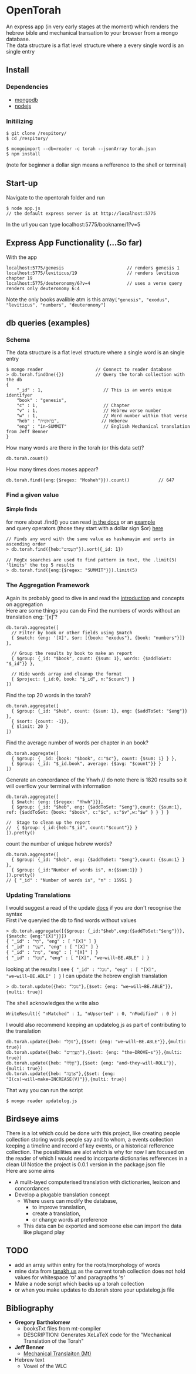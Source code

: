 # OpenTorah
An express app (in very early stages at the moment) which renders the hebrew bible and mechanical transation to your browser from a mongo database.
<br/>
The data structure is a flat level structure where a every single word is an single entry
## Install
### Dependencies
- [mongodb](http://docs.mongodb.org/manual/installation/)
- [nodejs](http://nodejs.org/)

### Initilizing
```
$ git clone /respitory/
$ cd /respitory/

$ mongoimport --db=reader -c torah --jsonArray torah.json
$ npm install
```
(note for beginner a dollar sign means a refference to the shell or terminal)

## Start-up

Navigate to the opentorah folder and run
```
$ node app.js
// the default express server is at http://localhost:5775
```
In the url you can type localhost:5775/bookname/1?v=5
<br />
## Express App Functionality (...So far)
With the app 
```
localhost:5775/genesis                        // renders genesis 1
localhost:5775/leviticus/19                   // renders leviticus chapter 19
localhost:5775/deuteronomy/6?v=4              // uses a verse query renders only deuteronomy 6:4
```
Note the only books avalible atm is this array``["genesis", "exodus", "leviticus", "numbers", "deuteronomy"]``
## db queries (examples)
### Schema
The data structure is a flat level structure where a single word is an single entry
``` 
$ mongo reader                    // Connect to reader database
> db.torah.findOne({})            // Query the torah collection with the db
{
	"_id" : 1,                       // This is an words unique identifyer
	"book" : "genesis",
	"c" : 1,                         // Chapter
	"v" : 1,                         // Hebrew verse number
	"w" : 1,                         // Word number within that verse
	"heb" : "בְּרֵאשִׁית",                // Heberew
	"eng" : "in~SUMMIT"              // English Mechanical translation from Jeff Benner
}
```
How many words are there in the torah (or this data set)?
```
db.torah.count()
```
How many times does moses appear?
```
db.torah.find({eng:{$regex: "Mosheh"}}).count()           // 647
```
### Find a given value
#### Simple finds
for more about .find() you can read [in the docs](http://docs.mongodb.org/manual/reference/method/db.collection.find/) or an [example](http://docs.mongodb.org/manual/core/read-operations-introduction/)
<br/>
and query operators (those they start with a dollar sign $or) [here](http://docs.mongodb.org/manual/reference/operator/query/)
```
// Finds any word with the same value as hashamayim and sorts in ascending order
> db.torah.find({heb:"הַשָּׁמיִם"}).sort({_id: 1})

// RegEx searches are used to find pattern in text, the .limit(5) 'limits' the top 5 results
> db.torah.find({eng:{$regex: "SUMMIT"}}).limit(5)
```
### The Aggregation Framework
Again its probably good to dive in and read the [introduction](http://docs.mongodb.org/manual/core/aggregation-introduction/) and concepts on aggregation
<br/>
Here are some things you can do
Find the numbers of words without an translation eng: '[x]'?
```
db.torah.aggregate([
  // Filter by book or other fields using $match
  { $match: {eng: '[X]', $or: [{book: "exodus"}, {book: "numbers"}]} },
  
  // Group the results by book to make an report
  { $group: {_id: "$book", count: {$sum: 1}, words: {$addToSet: "$_id"}} },
  
  // Hide words array and cleanup the format
  { $project: {_id:0, book: "$_id", n:"$count"} }
])
```
Find the top 20 words in the torah?
```
db.torah.aggregate([
  { $group: {_id: "$heb", count: {$sum: 1}, eng: {$addToSet: "$eng"}} },
  { $sort: {count: -1}},
  { $limit: 20 }
])
```
Find the average number of words per chapter in an book?
```
db.torah.aggregate([
  { $group: { _id: {book: "$book", c:"$c"}, count: {$sum: 1} } },
  { $group: {_id: "$_id.book", average: {$avg: "$count"}} }
])
```
Generate an concordance of the Yhwh // do note there is 1820 results so it will overflow your terminal with information
```
db.torah.aggregate([
  { $match: {eng: {$regex: "Yhwh"}}},
  { $group: {_id: "$heb", eng: {$addToSet: "$eng"},count: {$sum:1}, ref: {$addToSet: {book: "$book", c:"$c", v:"$v",w:"$w" } } } }

//  Stage to clean up the report
//  { $group: {_id:{heb:"$_id", count:"$count"}} }
]).pretty()
```
count the number of unique hebrew words?
```
db.torah.aggregate([ 
  { $group: {_id: "$heb", eng: {$addToSet: "$eng"},count: {$sum:1} } },
  { $group: {_id:"Number of words is", n:{$sum:1}} }
]).pretty()
// { "_id" : "Number of words is", "n" : 15951 }
```
### Updating Translations
I would suggest a read of the update [docs](http://docs.mongodb.org/manual/reference/method/db.collection.update/#db.collection.update)
if you are don't recognise the syntax
<br />
First i've queryied the db to find words without values
```
> db.torah.aggregate([{$group: {_id:"$heb",eng:{$addToSet:"$eng"}}},{$match: {eng:"[X]"}}])
{ "_id" : "חַי", "eng" : [ "[X]" ] }
{ "_id" : "שְׁנֵי", "eng" : [ "[X]" ] }
{ "_id" : "מֵת", "eng" : [ "[X]" ] }
{ "_id" : "נוּכַל", "eng" : [ "[X]", "we~will~BE.ABLE" ] }
```
looking at the results I see ``{ "_id" : "נוּכַל", "eng" : [ "[X]", "we~will~BE.ABLE" ] }``
I can update the hebrew english translation
```
> db.torah.update({heb: "נוּכַל"},{$set: {eng: "we~will~BE.ABLE"}},{multi: true})
```
The shell acknowledges the write also
```
WriteResult({ "nMatched" : 1, "nUpserted" : 0, "nModified" : 0 })
```
I would also recommend keeping an updatelog.js as part of contributing to the translation
```
db.torah.update({heb: "נוּכַל"},{$set: {eng: "we~will~BE.ABLE"}},{multi: true})
db.torah.update({heb: "הָעֲדָרִים"},{$set: {eng: "the~DROVE~s"}},{multi: true})
db.torah.update({heb: "וְגָלְלוּ"},{$set: {eng: "and~they~will~ROLL"}},{multi: true})
db.torah.update({heb: "אַרְבֶּה"},{$set: {eng: "I(cs)~will~make~INCREASE(V)"}},{multi: true})
```
That way you can run the script 
```
$ mongo reader updatelog.js
```

## Birdseye aims
There is a lot which could be done with this project, like creating people collection storing words people say and to whom, a events collection keeping a timeline and record of key events, or a historical refference collection. The possibilities are alot which is why for now I am focused on the reader of which I would need to incorparte dictionaries refferences in a clean UI
Notice the project is 0.0.1 version in the package.json file
<br />
Here are some aims
- A mulit-layed computerised translation with dictionaries, lexicon and concordances
- Develop a plugable translation concept
  - Where users can modify the database,
    - to improve translation, 
    - create a translation, 
    - or change words at preference    
  - This data can be exported and someone else can import the data like plugand play
## TODO
- add an array within entry for the roots/morphology of words
- mine data from [tanakh.us](http://www.tanakh.us) as the current torah collection does not hold values for whitespace 'ס' and paragrapths 'פ'
- Make a node script which backs up a torah collection
- or when you make updates to db.torah store your updatelog.js file

## Bibliography
- __Gregory Bartholomew__
    - booksTxt files  from mt-compiler 
    - DESCRIPTION:  Generates XeLaTeX code for the "Mechanical Translation of the Torah"
- __Jeff Benner__
    - [Mechanical Translaiton (Mt)](http://mechanical-translation.org/)
- Hebrew text
    - Vowel of the WLC
